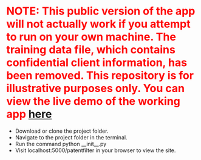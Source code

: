 <h1 style="color:red">NOTE: This public version of the app will not actually work if you attempt to run on your own machine. The training data file, which contains confidential client information, has been removed. This repository is for illustrative purposes only. You can view the live demo of the working app <a href="http://107.23.248.209/patentfilter">here</a></h1>
<ul>
	<li>Download or clone the project folder.</li>
	<li>Navigate to the project folder in the terminal.</li>
	<li>Run the command python __init__.py</li>
	<li>Visit localhost:5000/patentfilter in your browser to view the site.</li>
</ul>
